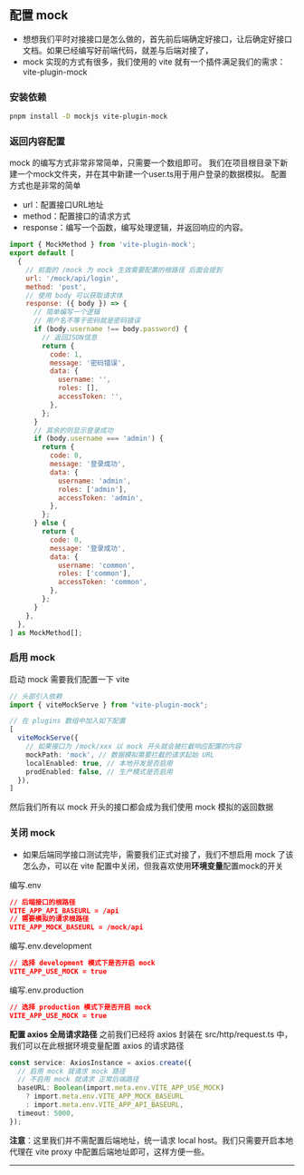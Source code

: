 ## 配置 mock
- 想想我们平时对接接口是怎么做的，首先前后端确定好接口，让后确定好接口文档。如果已经编写好前端代码，就差与后端对接了， 
- mock 实现的方式有很多，我们使用的 vite 就有一个插件满足我们的需求：vite-plugin-mock
### 安装依赖
```bash
pnpm install -D mockjs vite-plugin-mock
```
### 返回内容配置
mock 的编写方式非常非常简单，只需要一个数组即可。
我们在项目根目录下新建一个mock文件夹，并在其中新建一个user.ts用于用户登录的数据模拟。
配置方式也是非常的简单

- url：配置接口URL地址
- method：配置接口的请求方式
- response：编写一个函数，编写处理逻辑，并返回响应的内容。
```javascript
import { MockMethod } from 'vite-plugin-mock';
export default [
  {
    // 前面的 /mock 为 mock 生效需要配置的根路径 后面会提到
    url: '/mock/api/login',
    method: 'post',
    // 使用 body 可以获取请求体
    response: ({ body }) => {
      // 简单编写一个逻辑
      // 用户名不等于密码就是密码错误
      if (body.username !== body.password) {
        // 返回JSON信息
        return {
          code: 1,
          message: '密码错误',
          data: {
            username: '',
            roles: [],
            accessToken: '',
          },
        };
      }
      // 其余的则显示登录成功
      if (body.username === 'admin') {
        return {
          code: 0,
          message: '登录成功',
          data: {
            username: 'admin',
            roles: ['admin'],
            accessToken: 'admin',
          },
        };
      } else {
        return {
          code: 0,
          message: '登录成功',
          data: {
            username: 'common',
            roles: ['common'],
            accessToken: 'common',
          },
        };
      }
    },
  },
] as MockMethod[];
```
### 启用 mock
启动 mock 需要我们配置一下 vite
```typescript
// 头部引入依赖
import { viteMockServe } from "vite-plugin-mock";

// 在 plugins 数组中加入如下配置
[
  viteMockServe({
    // 如果接口为 /mock/xxx 以 mock 开头就会被拦截响应配置的内容
    mockPath: 'mock', // 数据模拟需要拦截的请求起始 URL
    localEnabled: true, // 本地开发是否启用
    prodEnabled: false, // 生产模式是否启用
  }),
]
```
然后我们所有以 mock 开头的接口都会成为我们使用 mock 模拟的返回数据
### 关闭 mock

- 如果后端同学接口测试完毕，需要我们正式对接了，我们不想启用 mock 了该怎么办，可以在 vite 配置中关闭，但我喜欢使用**环境变量**配置mock的开关

编写.env
```json
// 后端接口的根路径
VITE_APP_API_BASEURL = /api
// 需要模拟的请求根路径
VITE_APP_MOCK_BASEURL = /mock/api
```
编写.env.development
```json
// 选择 development 模式下是否开启 mock
VITE_APP_USE_MOCK = true
```
编写.env.production
```json
// 选择 production 模式下是否开启 mock
VITE_APP_USE_MOCK = true
```
**配置 axios 全局请求路径**
之前我们已经将 axios 封装在 src/http/request.ts 中，我们可以在此根据环境变量配置 axios 的请求路径
```typescript
const service: AxiosInstance = axios.create({
  // 启用 mock 就请求 mock 路径
  // 不启用 mock 就请求 正常后端路径
  baseURL: Boolean(import.meta.env.VITE_APP_USE_MOCK)
    ? import.meta.env.VITE_APP_MOCK_BASEURL
    : import.meta.env.VITE_APP_API_BASEURL,
  timeout: 5000,
});
```
**注意**：这里我们并不需配置后端地址，统一请求 local host。我们只需要开启本地代理在 vite proxy 中配置后端地址即可，这样方便一些。
** **

 
